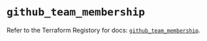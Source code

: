 # `github_team_membership`

Refer to the Terraform Registory for docs: [`github_team_membership`](https://registry.terraform.io/providers/integrations/github/5.36.0/docs/resources/team_membership).
